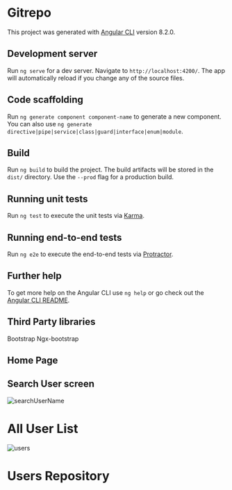 # Gitrepo

This project was generated with [Angular CLI](https://github.com/angular/angular-cli) version 8.2.0.

## Development server

Run `ng serve` for a dev server. Navigate to `http://localhost:4200/`. The app will automatically reload if you change any of the source files.

## Code scaffolding

Run `ng generate component component-name` to generate a new component. You can also use `ng generate directive|pipe|service|class|guard|interface|enum|module`.

## Build

Run `ng build` to build the project. The build artifacts will be stored in the `dist/` directory. Use the `--prod` flag for a production build.

## Running unit tests

Run `ng test` to execute the unit tests via [Karma](https://karma-runner.github.io).

## Running end-to-end tests

Run `ng e2e` to execute the end-to-end tests via [Protractor](http://www.protractortest.org/).

## Further help

To get more help on the Angular CLI use `ng help` or go check out the [Angular CLI README](https://github.com/angular/angular-cli/blob/master/README.md).

## Third Party libraries 
 Bootstrap
 Ngx-bootstrap
  
  ## Home Page 
  ## Search User screen 
  ![searchUserName](https://user-images.githubusercontent.com/36763574/88366336-84881f00-cda6-11ea-9312-71716a38e88a.PNG)

# All User List
  ![users](https://user-images.githubusercontent.com/36763574/88366437-c913ba80-cda6-11ea-9435-f287284e199e.PNG)
  
  # Users Repository 
  
